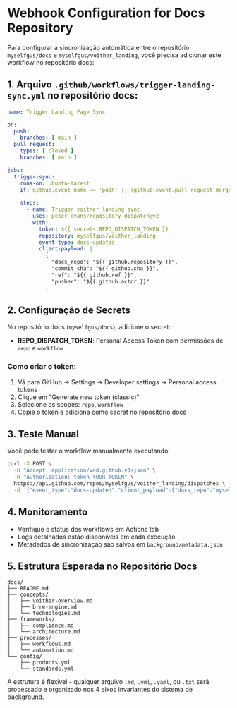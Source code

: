 # Webhook Configuration for Docs Repository

Para configurar a sincronização automática entre o repositório `myselfgus/docs` e `myselfgus/voither_landing`, você precisa adicionar este workflow no repositório docs:

## 1. Arquivo `.github/workflows/trigger-landing-sync.yml` no repositório docs:

```yaml
name: Trigger Landing Page Sync

on:
  push:
    branches: [ main ]
  pull_request:
    types: [ closed ]
    branches: [ main ]

jobs:
  trigger-sync:
    runs-on: ubuntu-latest
    if: github.event_name == 'push' || (github.event.pull_request.merged == true)
    
    steps:
      - name: Trigger voither_landing sync
        uses: peter-evans/repository-dispatch@v2
        with:
          token: ${{ secrets.REPO_DISPATCH_TOKEN }}
          repository: myselfgus/voither_landing
          event-type: docs-updated
          client-payload: |
            {
              "docs_repo": "${{ github.repository }}",
              "commit_sha": "${{ github.sha }}",
              "ref": "${{ github.ref }}",
              "pusher": "${{ github.actor }}"
            }
```

## 2. Configuração de Secrets

No repositório docs (`myselfgus/docs`), adicione o secret:

- **REPO_DISPATCH_TOKEN**: Personal Access Token com permissões de `repo` e `workflow`

### Como criar o token:
1. Vá para GitHub → Settings → Developer settings → Personal access tokens
2. Clique em "Generate new token (classic)"
3. Selecione os scopes: `repo`, `workflow`
4. Copie o token e adicione como secret no repositório docs

## 3. Teste Manual

Você pode testar o workflow manualmente executando:

```bash
curl -X POST \
  -H "Accept: application/vnd.github.v3+json" \
  -H "Authorization: token YOUR_TOKEN" \
  https://api.github.com/repos/myselfgus/voither_landing/dispatches \
  -d '{"event_type":"docs-updated","client_payload":{"docs_repo":"myselfgus/docs"}}'
```

## 4. Monitoramento

- Verifique o status dos workflows em Actions tab
- Logs detalhados estão disponíveis em cada execução
- Metadados de sincronização são salvos em `background/metadata.json`

## 5. Estrutura Esperada no Repositório Docs

```
docs/
├── README.md
├── concepts/
│   ├── voither-overview.md
│   ├── brre-engine.md
│   └── technologies.md
├── frameworks/
│   ├── compliance.md
│   └── architecture.md
├── processes/
│   ├── workflows.md
│   └── automation.md
└── config/
    ├── products.yml
    └── standards.yml
```

A estrutura é flexível - qualquer arquivo `.md`, `.yml`, `.yaml`, ou `.txt` será processado e organizado nos 4 eixos invariantes do sistema de background.